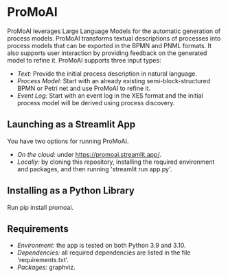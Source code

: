 # ProMoAI
ProMoAI leverages Large Language Models for the automatic generation of process models. ProMoAI transforms textual descriptions of processes into process models that can be exported in the BPMN and PNML formats. It also supports user interaction by providing feedback on the generated model to refine it. ProMoAI supports three input types:
* *Text:* Provide the initial process description in natural language.
* *Process Model:* Start with an already existing semi-block-structured BPMN or Petri net and use ProMoAI to refine it.
* *Event Log:* Start with an event log in the XES format and the initial process model will be derived using process discovery.

## Launching as a Streamlit App
You have two options for running ProMoAI.
* *On the cloud:* under https://promoai.streamlit.app/.
* *Locally:* by cloning this repository, installing the required environment and packages, and then running 'streamlit run app.py'.

## Installing as a Python Library
Run pip install promoai.

## Requirements

* *Environment:* the app is tested on both Python 3.9 and 3.10.
* *Dependencies:* all required dependencies are listed in the file 'requirements.txt'.
* *Packages:* graphviz.
